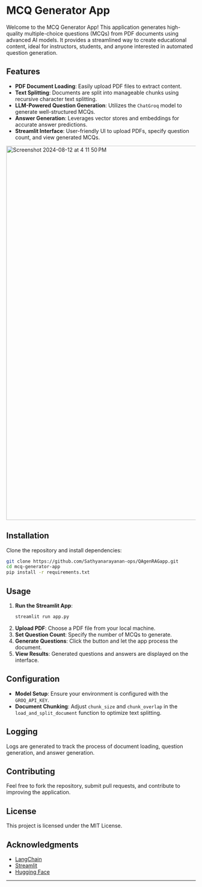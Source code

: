 
# MCQ Generator App

Welcome to the MCQ Generator App! This application generates high-quality multiple-choice questions (MCQs) from PDF documents using advanced AI models. It provides a streamlined way to create educational content, ideal for instructors, students, and anyone interested in automated question generation.

## Features

- **PDF Document Loading**: Easily upload PDF files to extract content.
- **Text Splitting**: Documents are split into manageable chunks using recursive character text splitting.
- **LLM-Powered Question Generation**: Utilizes the `ChatGroq` model to generate well-structured MCQs.
- **Answer Generation**: Leverages vector stores and embeddings for accurate answer predictions.
- **Streamlit Interface**: User-friendly UI to upload PDFs, specify question count, and view generated MCQs.

<img width="995" alt="Screenshot 2024-08-12 at 4 11 50 PM" src="https://github.com/user-attachments/assets/9edf88ff-d53d-4aea-876a-29c6fd79f39e">

## Installation

Clone the repository and install dependencies:

```bash
git clone https://github.com/Sathyanarayanan-ops/QAgenRAGapp.git
cd mcq-generator-app
pip install -r requirements.txt
```

## Usage

1. **Run the Streamlit App**:
   ```bash
   streamlit run app.py
   ```
2. **Upload PDF**: Choose a PDF file from your local machine.
3. **Set Question Count**: Specify the number of MCQs to generate.
4. **Generate Questions**: Click the button and let the app process the document.
5. **View Results**: Generated questions and answers are displayed on the interface.

## Configuration

- **Model Setup**: Ensure your environment is configured with the `GROQ_API_KEY`.
- **Document Chunking**: Adjust `chunk_size` and `chunk_overlap` in the `load_and_split_document` function to optimize text splitting.

## Logging

Logs are generated to track the process of document loading, question generation, and answer generation.

## Contributing

Feel free to fork the repository, submit pull requests, and contribute to improving the application.

## License

This project is licensed under the MIT License.

## Acknowledgments

- [LangChain](https://github.com/hwchase17/langchain)
- [Streamlit](https://www.streamlit.io/)
- [Hugging Face](https://huggingface.co/)

---


